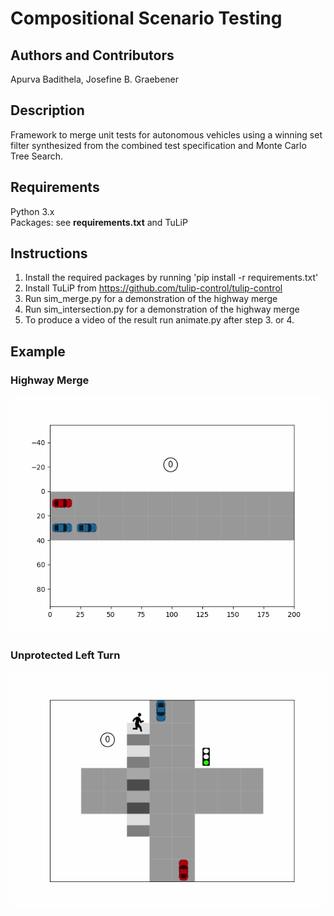 # Compositional Scenario Testing
## Authors and Contributors
Apurva Badithela, Josefine B. Graebener <br />

## Description
Framework to merge unit tests for autonomous vehicles using a winning set filter synthesized from the combined test specification and Monte Carlo Tree Search.

## Requirements
Python 3.x<br />
Packages: see **requirements.txt** and TuLiP <br />

## Instructions
1. Install the required packages by running 'pip install -r requirements.txt' <br />
2. Install TuLiP from https://github.com/tulip-control/tulip-control
3. Run sim_merge.py for a demonstration of the highway merge <br />
4. Run sim_intersection.py for a demonstration of the highway merge
5. To produce a video of the result run animate.py after step 3. or 4.

## Example
### Highway Merge
![](animations/merge_track10.gif)
### Unprotected Left Turn
![](animations/intersection_example.gif)
